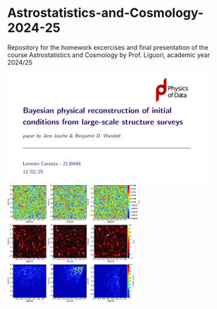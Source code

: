 # Astrostatistics-and-Cosmology-2024-25
Repository for the homework excercises and final presentation of the course Astrostatistics and Cosmology by Prof. Liguori, academic year 2024/25

<p float="left">
  <img width="450" src="./Presentation/Screenshot 2025-07-12 093952.png" width="250" alt="Image 1" />
  <img width="300" src="./Presentation/stt449fig5.jpeg" width="250" alt="Image 2" />
</p>







